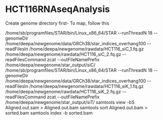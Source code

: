 # HCT116RNAseqAnalysis

Create genome directory first-
To map, follow this

/home/sb/programfiles/STAR/bin/Linux_x86_64/STAR --runThreadN 18 --genomeDir /home/deepa/newgenome/data/GRCh38/star_indices_overhang100 --readFilesIn /home/deepa/newgenome/rawdata/HCT116_siC_1.fq.gz /home/deepa/newgenome/rawdata/HCT116_siC_2.fq.gz --readFilesCommand zcat --outFileNamePrefix /home/deepa/newgenome/star_output/siC/
/home/sb/programfiles/STAR/bin/Linux_x86_64/STAR --runThreadN 18 --genomeDir /home/deepa/newgenome/data/GRCh38/star_indices_overhang100 --readFilesIn /home/deepa/newgenome/rawdata/HCT116_siK_1.fq.gz /home/deepa/newgenome/rawdata/HCT116_siK_2.fq.gz --readFilesCommand zcat --outFileNamePrefix /home/deepa/newgenome/star_output/siT/
samtools view -bS Aligned.out.sam > Aligned.out.bam
samtools sort Aligned.out.bam > sorted.bam
samtools index -b sorted.bam
